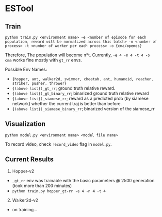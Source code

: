 # ESTool

## Train
```
python train.py <environment name> -e <number of episode for each population, reward will be normalized across this batch> -n <number of process> -t <number of worker per each process> -o {cma/openes}
```
Therefore, The population will become n*t. Currently, `-e 4 -n 4 -t 4 -o cma` works fine mostly with `gt_rr` envs.

Possible Env Names:
  - `{hopper, ant, walker2d, swimmer, cheetah, ant, humanoid, reacher, striker, pusher, thrower}`
  - `{(above list})_gt_rr`; ground truth relative reward.
  - `{(above list})_gt_binary_rr`; binarized ground truth relative reward
  - `{(above list})_siamese_rr`; reward as a predicted prob (by siamese network) whether the current traj is better than before.
  - `{(above list})_siamese_binary_rr`; binarized version of the siamese_rr

## Visualization

```
python model.py <environment name> <model file name>
```

To record video, check `record_video` flag in `model.py`.

## Current Results

1. Hopper-v2
  - `_gt_rr` env was trainable with the basic parameters @ 2500 generation (took more than 200 minutes)
  - `python train.py hopper_gt-rr -e 4 -n 4 -t 4`

2. Walker2d-v2
  - on training...

